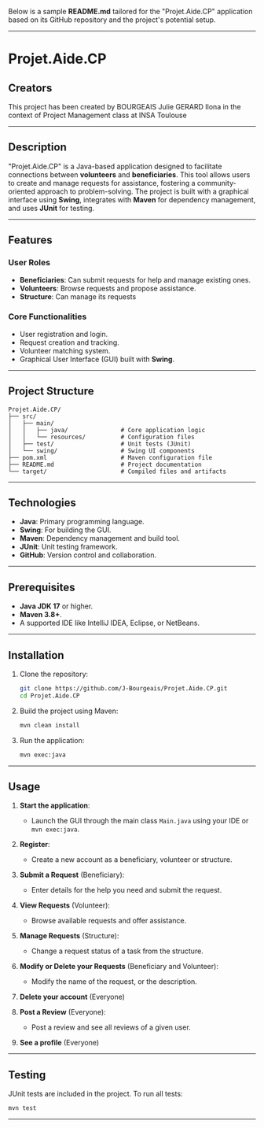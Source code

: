 Below is a sample **README.md** tailored for the "Projet.Aide.CP" application based on its GitHub repository and the project's potential setup.

---

# **Projet.Aide.CP**

## **Creators**

This project has been created by
BOURGEAIS Julie
GERARD Ilona
in the context of Project Management class at INSA Toulouse

---

## **Description**

"Projet.Aide.CP" is a Java-based application designed to facilitate connections between **volunteers** and **beneficiaries**. This tool allows users to create and manage requests for assistance, fostering a community-oriented approach to problem-solving. The project is built with a graphical interface using **Swing**, integrates with **Maven** for dependency management, and uses **JUnit** for testing.

---

## **Features**

### User Roles
- **Beneficiaries**: Can submit requests for help and manage existing ones.
- **Volunteers**: Browse requests and propose assistance.
- **Structure**: Can manage its requests

### Core Functionalities
- User registration and login.
- Request creation and tracking.
- Volunteer matching system.
- Graphical User Interface (GUI) built with **Swing**.

---

## **Project Structure**

```
Projet.Aide.CP/
├── src/
│   ├── main/
│   │   ├── java/               # Core application logic
│   │   └── resources/          # Configuration files
│   ├── test/                   # Unit tests (JUnit)
│   └── swing/                  # Swing UI components
├── pom.xml                     # Maven configuration file
├── README.md                   # Project documentation
└── target/                     # Compiled files and artifacts
```

---

## **Technologies**

- **Java**: Primary programming language.
- **Swing**: For building the GUI.
- **Maven**: Dependency management and build tool.
- **JUnit**: Unit testing framework.
- **GitHub**: Version control and collaboration.

---

## **Prerequisites**

- **Java JDK 17** or higher.
- **Maven 3.8+**.
- A supported IDE like IntelliJ IDEA, Eclipse, or NetBeans.

---

## **Installation**

1. Clone the repository:
   ```bash
   git clone https://github.com/J-Bourgeais/Projet.Aide.CP.git
   cd Projet.Aide.CP
   ```

2. Build the project using Maven:
   ```bash
   mvn clean install
   ```

3. Run the application:
   ```bash
   mvn exec:java
   ```

---

## **Usage**

1. **Start the application**:
   - Launch the GUI through the main class `Main.java` using your IDE or `mvn exec:java`.
   
2. **Register**:
   - Create a new account as a beneficiary, volunteer or structure.

3. **Submit a Request** (Beneficiary):
   - Enter details for the help you need and submit the request.

4. **View Requests** (Volunteer):
   - Browse available requests and offer assistance.
   
5. **Manage Requests** (Structure):
   - Change a request status of a task from the structure.
  
6. **Modify or Delete your Requests** (Beneficiary and Volunteer):
   - Modify the name of the request, or the description.
  
7. **Delete your account** (Everyone)

8. **Post a Review** (Everyone):
   - Post a review and see all reviews of a given user.
  
9. **See a profile** (Everyone)
    
---

## **Testing**

JUnit tests are included in the project. To run all tests:
```bash
mvn test
```

---
